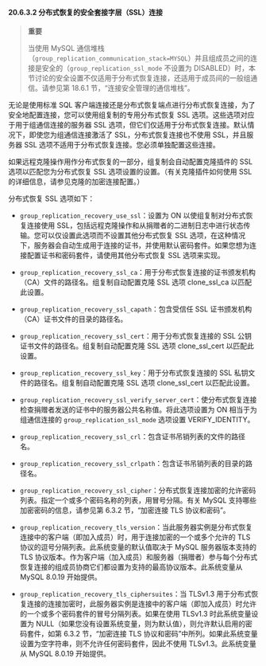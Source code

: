 #### 20.6.3.2 分布式恢复的安全套接字层（SSL）连接

> **重要**
>
> 当使用 MySQL 通信堆栈（`group_replication_communication_stack=MYSQL`）并且组成员之间的连接是安全的（`group_replication_ssl_mode` 不设置为 DISABLED）时，本节讨论的安全设置不仅适用于分布式恢复连接，还适用于成员间的一般组通信。请参见第 18.6.1 节，“连接安全管理的通信堆栈”。

无论是使用标准 SQL 客户端连接还是分布式恢复端点进行分布式恢复连接，为了安全地配置连接，您可以使用组复制的专用分布式恢复 SSL 选项。这些选项对应于用于组通信连接的服务器 SSL 选项，但它们仅适用于分布式恢复连接。默认情况下，即使您为组通信连接激活了 SSL，分布式恢复连接也不使用 SSL，并且服务器 SSL 选项不适用于分布式恢复连接。您必须单独配置这些连接。

如果远程克隆操作用作分布式恢复的一部分，组复制会自动配置克隆插件的 SSL 选项以匹配您为分布式恢复 SSL 选项设置的设置。（有关克隆插件如何使用 SSL 的详细信息，请参见克隆的加密连接配置。）

分布式恢复 SSL 选项如下：

- `group_replication_recovery_use_ssl`：设置为 ON 以使组复制对分布式恢复连接使用 SSL，包括远程克隆操作和从捐赠者的二进制日志中进行状态传输。您可以仅设置此选项而不设置其他分布式恢复 SSL 选项，在这种情况下，服务器会自动生成用于连接的证书，并使用默认密码套件。如果您想为连接配置证书和密码套件，请使用其他分布式恢复 SSL 选项来实现。

- `group_replication_recovery_ssl_ca`：用于分布式恢复连接的证书颁发机构（CA）文件的路径名。组复制自动配置克隆 SSL 选项 clone_ssl_ca 以匹配此设置。

- `group_replication_recovery_ssl_capath`：包含受信任 SSL 证书颁发机构（CA）证书文件的目录的路径名。

- `group_replication_recovery_ssl_cert`：用于分布式恢复连接的 SSL 公钥证书文件的路径名。组复制自动配置克隆 SSL 选项 clone_ssl_cert 以匹配此设置。

- `group_replication_recovery_ssl_key`：用于分布式恢复连接的 SSL 私钥文件的路径名。组复制自动配置克隆 SSL 选项 clone_ssl_cert 以匹配此设置。

- `group_replication_recovery_ssl_verify_server_cert`：使分布式恢复连接检查捐赠者发送的证书中的服务器公共名称值。将此选项设置为 ON 相当于为组通信连接的 `group_replication_ssl_mode` 选项设置 VERIFY_IDENTITY。

- `group_replication_recovery_ssl_crl`：包含证书吊销列表的文件的路径名。

- `group_replication_recovery_ssl_crlpath`：包含证书吊销列表的目录的路径名。

- `group_replication_recovery_ssl_cipher`：分布式恢复连接加密的允许密码列表。指定一个或多个密码名称的列表，用冒号分隔。有关 MySQL 支持哪些加密密码的信息，请参见第 6.3.2 节，“加密连接 TLS 协议和密码”。

- `group_replication_recovery_tls_version`：当此服务器实例是分布式恢复连接中的客户端（即加入成员）时，用于连接加密的一个或多个允许的 TLS 协议的逗号分隔列表。此系统变量的默认值取决于 MySQL 服务器版本支持的 TLS 协议版本。作为客户端（加入成员）和服务器（捐赠者）参与每个分布式恢复连接的组成员协商它们都设置为支持的最高协议版本。此系统变量从 MySQL 8.0.19 开始提供。

- `group_replication_recovery_tls_ciphersuites`：当 TLSv1.3 用于分布式恢复连接的连接加密时，此服务器实例是连接中的客户端（即加入成员）时允许的一个或多个密码套件的冒号分隔列表。如果在使用 TLSv1.3 时此系统变量设置为 NULL（如果您没有设置系统变量，则为默认值），则允许默认启用的密码套件，如第 6.3.2 节，“加密连接 TLS 协议和密码”中所列。如果此系统变量设置为空字符串，则不允许任何密码套件，因此不使用 TLSv1.3。此系统变量从 MySQL 8.0.19 开始提供。